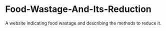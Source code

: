 # Food-Wastage-And-Its-Reduction
A website indicating food wastage and describing the methods to reduce it.
